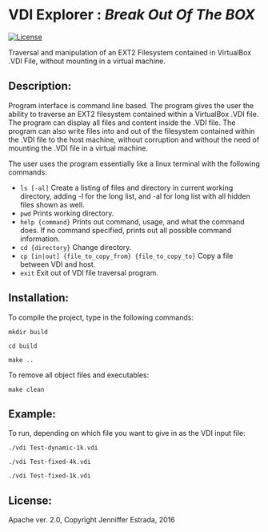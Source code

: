 # <b> VDI Explorer</b> : <em>Break Out Of The BOX</em>

[![License](https://img.shields.io/badge/License-Apache%202.0-blue.svg)](https://github.com/estradjm/VDI-Explorer/blob/master/docs/LICENSE.md)

<p>Traversal and manipulation of an EXT2 Filesystem contained in VirtualBox .VDI File, without mounting in a virtual machine.</p>

## Description:
<p>Program interface is command line based. The program gives the user the ability to traverse an EXT2 filesystem contained within a VirtualBox .VDI file. The program can display all files and content inside the .VDI file. The program can also write files into and out of the filesystem contained within the .VDI file to the host machine, without corruption and without the need of mounting the .VDI file in a virtual machine. </p>

<p>The user uses the program essentially like a linux terminal with the following commands:</p>

  * `ls [-al]`  Create a listing of files and directory in current working directory, adding -l for the long list, and -al for long list with all hidden files shown as well.
  * `pwd` Prints working directory.
  * `help {command}` Prints out command, usage, and what the command does. If no command specified, prints out all possible command information.
  * `cd {directory}` Change directory.
  * `cp [in|out] {file_to_copy_from} {file_to_copy_to}` Copy a file between VDI and host.
  * `exit` Exit out of VDI file traversal program.

## Installation:
<p>To compile the project, type in the following commands: </p>

` mkdir build ` 

` cd build `

` make .. `

<p>To remove all object files and executables:</p>

` make clean `

## Example:
<p>To run, depending on which file you want to give in as the VDI input file:</p>

` ./vdi Test-dynamic-1k.vdi `

` ./vdi Test-fixed-4k.vdi `

` ./vdi Test-fixed-1k.vdi `

## License: 
Apache ver. 2.0, Copyright Jenniffer Estrada, 2016
